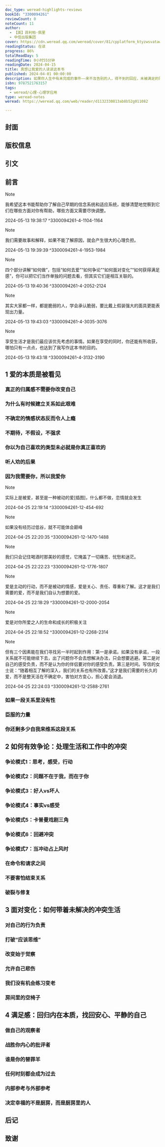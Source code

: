 ```yaml
---
doc_type: weread-highlights-reviews
bookId: "3300094261"
reviewCount: 0
noteCount: 11
author:
  - 【英】菲利帕·佩里
  - 中信出版集团
cover: https://cdn.weread.qq.com/weread/cover/81/cpplatform_ktyzwsvatawqf9yrwhfqf4/t7_cpplatform_ktyzwsvatawqf9yrwhfqf41712559994.jpg
readingStatus: 在读
progress: 86%
totalReadDay: 5
readingTime: 0小时55分钟
readingDate: 2024-04-15
title: 真想让我爱的人读读这本书
published: 2024-04-01 00:00:00
description: 如果你人生中有未完成的事件——来不及告别的人，得不到的回应，未被满足的需求，内心没有解决的冲突——试试在房间中放两把椅子，你坐其中一把，另一把留给未完成事件中的人（或者是你的一部分自我）。想象那个人坐在空椅子上，把你的感受、情绪和想法都告诉他。然后，你再坐在他的椅子上，想象你现在变成了他，用你想象他会对你说的话，来回应你刚才坐的那把椅子上的人（也就是你自己）。 童年时的我们为了保护自己，发展出了相应的适应能力和防御机制，比如乖巧、懂事、警觉、讨好。然而，当我们长大成人后，儿童式的生存机制不再适用于成年人的生活，甚至会带来创伤和阻碍，留下一桩桩“未完成的事件”。 在这本温暖人心的书中，心理治疗师菲利帕·佩里用温柔又犀利的回答，帮助读者看见自己，觉察自己，给未完成的事件逐一画上句号。 感谢童年时代拼力保护我们的自己，现在，让我们用成年的力量，再重新养育一次童年的自己。
isbn: 9787521763157
tags:
  - weread/心理-心理学应用
type: weread-notes
weread: https://weread.qq.com/web/reader/d1132330813ab8b52g011082

---
```



## 封面

## 版权信息

## 引文

## 前言

> [!NOTE] 
> 我希望这本书能帮助你了解自己早期的信念系统和适应系统，能够清楚地觉察到它们在哪些方面对你有帮助，哪些方面又需要尽快调整。
> 
> 2024-05-13 19:38:17 ^3300094261-4-1104-1164

> [!NOTE] 
> 我们需要故事和解释，如果不能了解原因，就会产生很大的心理负担。
> 
> 2024-05-13 19:39:39 ^3300094261-4-1953-1984

> [!NOTE] 
> 四个部分讲解“如何做”，包括“如何去爱”“如何争论”“如何面对变化”“如何获得满足感”，你可以把它们当作单独的问题去看，但其实它们是相互关联的。
> 
> 2024-05-13 19:40:36 ^3300094261-4-2052-2124

> [!NOTE] 
> 其实大家都一样，都是脆弱的人，学会承认脆弱，要比戴上假装强大的面具更能表现出力量。
> 
> 2024-05-13 19:43:03 ^3300094261-4-3035-3076

> [!NOTE] 
> 享受生活才是我们最应该优先考虑的事情。如果在享受的同时，你还能有所收获，哪怕只有一点点，也达到了我写作这本书的目的。
> 
> 2024-05-13 19:43:18 ^3300094261-4-3132-3190

## 1 爱的本质是被看见

### 真正的归属感不需要你改变自己

### 为什么有时候建立关系如此艰难

### 不确定的情感状态反而令人上瘾

### 不期待，不假设，不强求

### 你以为自己喜欢的类型未必就是你真正喜欢的

### 听人劝的后果

### 因为我需要你，所以我爱你

> [!NOTE] 
> 实际上是被爱，甚至是一种被动的爱[插图]，什么都不做，恋情就会发生
> 
> 2024-04-25 22:19:14 ^3300094261-12-454-692

> [!NOTE] 
> 如果没有经历过低谷，就不可能体会巅峰
> 
> 2024-04-25 22:20:35 ^3300094261-12-1470-1488

> [!NOTE] 
> 我们只会记住喝酒时那美妙的感觉，它掩盖了一切痛苦、忧愁和迷茫。
> 
> 2024-04-25 22:22:23 ^3300094261-12-1776-1807

> [!NOTE] 
> 爱是主动的行动，而不是被动的情感，爱是关心、责任、尊重和了解。这才是我们需要的爱，而不是我们自认为想要的爱。
> 
> 2024-04-25 22:18:29 ^3300094261-12-2000-2054

> [!NOTE] 
> 爱是对你所爱之人的生命和成长的积极关注
> 
> 2024-04-25 22:18:52 ^3300094261-12-2268-2314

> [!NOTE] 
> 但有三个因素能在我们寻找另一半时起到作用：第一是承诺。如果没有承诺，一段关系就不可能继续下去，出了问题你不会去想解决办法，只会想要逃避。第二是对自己的感受负责，而不是认为你的伴侣要对你的感受负责。第三是时间。写信的女士说：“随着相互了解的深入，我们的关系也有所改善。”这才是我们需要的长久的爱，而不是整天活在不确定中，害怕对方变心，担心爱会消退。
> 
> 2024-04-25 22:24:03 ^3300094261-12-2588-2761

### 如果一段关系里没有性

### 臣服的力量

### 你还剩多少自我来维系这段关系

## 2 如何有效争论：处理生活和工作中的冲突

### 争论模式1：思考，感受，行动

### 争论模式2：问题不在于我，而在于你

### 争论模式3：好人vs坏人

### 争论模式4：事实vs感受

### 争论模式5：卡普曼戏剧三角

### 争论模式6：回避冲突

### 争论模式7：当冲动占上风时

### 在命令和请求之间

### 不要害怕结束关系

### 破裂与修复

## 3 面对变化：如何带着未解决的冲突生活

### 对自己的行为负责

### 打破“应该思维”

### 改变始于觉察

### 允许自己悲伤

### 我们没有机会练习变老

### 房间里的空椅子

## 4 满足感：回归内在本质，找回安心、平静的自己

### 做自己的观察者

### 战胜你内心的批评者

### 谁是你的替罪羊

### 任何时刻都会成为过去

### 内部参考与外部参考

### 决定幸福的不是厨房，而是厨房里的人

## 后记

## 致谢

